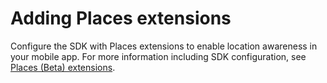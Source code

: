 # Adding Places extensions

Configure the SDK with Places extensions to enable location awareness in your mobile app. For more information including SDK configuration, see [Places \(Beta\) extensions](https://aep-sdks.gitbook.io/docs/using-mobile-extensions/places-extension).

